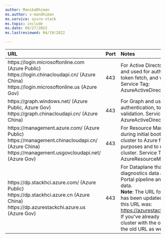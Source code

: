 ```yaml
---
author: ManikaDhiman
ms.author: v-mandhiman
ms.service: azure-stack
ms.topic: include
ms.date: 04/27/2022
ms.lastreviewed: 04/19/2022

---
```


|  URL | Port | Notes |
|  :---| :---| :---|
| https\://login.microsoftonline.com  (Azure Public)<br>https\://login.chinacloudapi.cn/ (Azure China)<br>https\://login.microsoftonline.us (Azure Gov)  | 443  | For Active Directory Authority and used for authentication, token fetch, and validation. Service Tag: AzureActiveDirectory. |
|   https\://graph.windows.net/ (Azure Public, Azure Gov)<br>https\://graph.chinacloudapi.cn/  (Azure China)  | 443 | For Graph and used for authentication, token fetch, and validation. Service Tag:  AzureActiveDirectory. |
|   https\://management.azure.com/  (Azure Public)<br>https\://management.chinacloudapi.cn/ (Azure China)<br>https\://management.usgovcloudapi.net/ (Azure Gov) | 443 | For Resource Manager and used during initial bootstrapping of the cluster to Azure for registration purposes and to unregister the cluster. Service Tag: AzureResourceManager. |
|   https\://dp.stackhci.azure.com/ (Azure Public)<br>https\://dp.stackhci.azure.cn (Azure China)<br>https\://dp.azurestackchi.azure.us (Azure Gov) | 443 | For Dataplane that pushes up diagnostics data and used in the Portal pipeline and pushes billing data.<br>**Note**: The URL for Azure Public has been updated. Previously, this URL was: https://azurestackhci.azurefd.net. If you've already registered your cluster with the old URL, allowlist the old URL as well.|